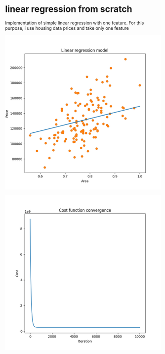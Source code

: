 # linear regression from scratch

Implementation of simple linear regression with one feature. For this purpose, i use housing data prices and take only one feature

![Linear regression](./images/model.png "Linear regression fitting the data")

![Cost](./images/cost.png "Cost function in each iteration")

